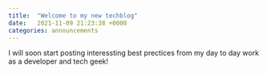 ```yaml
---
title:  "Welcome to my new techblog"
date:   2021-11-09 21:23:38 +0000
categories: announcements
---
```

I will soon start posting interessting best prectices from my day to day work as a developer and tech geek!
